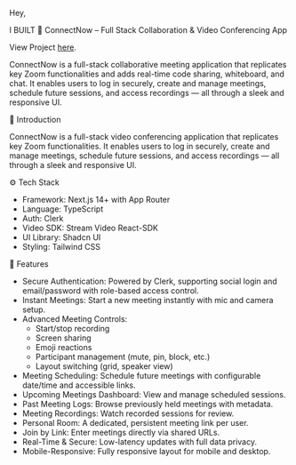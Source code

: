 Hey,

I BUILT 🎥 ConnectNow – Full Stack Collaboration & Video Conferencing App

View Project [here](https://connectnow.vercel.app/).

ConnectNow is a full-stack collaborative meeting application that replicates key Zoom functionalities and adds real-time code sharing, whiteboard, and chat. It enables users to log in securely, create and manage meetings, schedule future sessions, and access recordings — all through a sleek and responsive UI.

🤖 Introduction

ConnectNow is a full-stack video conferencing application that replicates key Zoom functionalities. It enables users to log in securely, create and manage meetings, schedule future sessions, and access recordings — all through a sleek and responsive UI.

 ⚙️ Tech Stack

- Framework: Next.js 14+ with App Router
- Language: TypeScript
- Auth: Clerk
- Video SDK: Stream Video React-SDK
- UI Library: Shadcn UI
- Styling: Tailwind CSS


🔋 Features

- Secure Authentication: Powered by Clerk, supporting social login and email/password with role-based access control.
- Instant Meetings: Start a new meeting instantly with mic and camera setup.
- Advanced Meeting Controls:
  - Start/stop recording
  - Screen sharing
  - Emoji reactions
  - Participant management (mute, pin, block, etc.)
  - Layout switching (grid, speaker view)
- Meeting Scheduling: Schedule future meetings with configurable date/time and accessible links.
- Upcoming Meetings Dashboard: View and manage scheduled sessions.
- Past Meeting Logs: Browse previously held meetings with metadata.
- Meeting Recordings: Watch recorded sessions for review.
- Personal Room: A dedicated, persistent meeting link per user.
- Join by Link: Enter meetings directly via shared URLs.
- Real-Time & Secure: Low-latency updates with full data privacy.
- Mobile-Responsive: Fully responsive layout for mobile and desktop.

